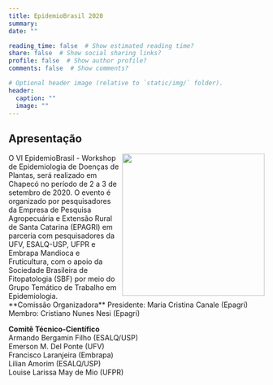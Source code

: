 ```yaml
---
title: EpidemioBrasil 2020
summary: 
date: ""

reading_time: false  # Show estimated reading time?
share: false  # Show social sharing links?
profile: false  # Show author profile?
comments: false  # Show comments?

# Optional header image (relative to `static/img/` folder).
header:
  caption: ""
  image: ""
---
```


## Apresentação

<img src = "/img/website/logo.png" align=right width = 280>
O VI EpidemioBrasil - Workshop de Epidemiologia de Doenças de Plantas, será realizado em Chapecó no período de 2 a 3 de setembro de 2020. O evento é organizado por pesquisadores da Empresa de Pesquisa Agropecuária e Extensão Rural de Santa Catarina (EPAGRI) em parceria com pesquisadores da UFV, ESALQ-USP, UFPR e Embrapa Mandioca e Fruticultura, com o apoio da Sociedade Brasileira de Fitopatologia (SBF) por meio do Grupo Temático de Trabalho em Epidemiologia.

<br>
**Comissão Organizadora**  
Presidente: Maria Cristina Canale (Epagri)  
Membro: Cristiano Nunes Nesi (Epagri)

**Comitê Técnico-Científico**  
Armando Bergamin Filho (ESALQ/USP)  
Emerson M. Del Ponte (UFV)  
Francisco Laranjeira (Embrapa)  
Lilian Amorim (ESALQ/USP)  
Louise Larissa May de Mio (UFPR)  

